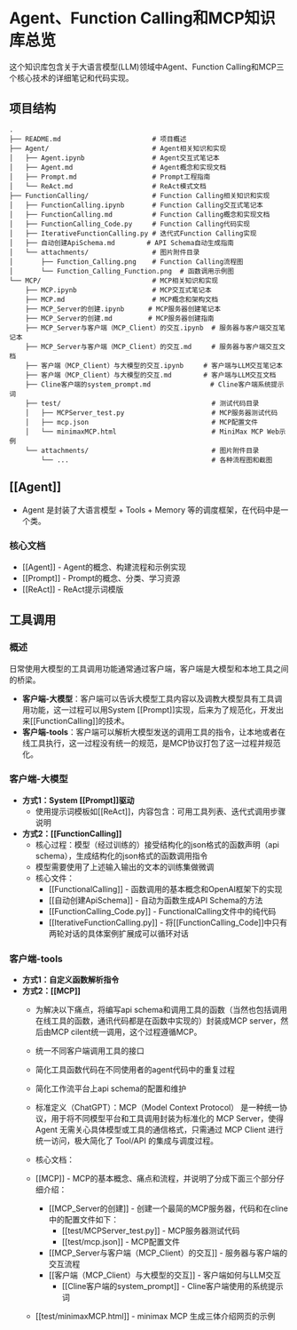 # Agent、Function Calling和MCP知识库总览

这个知识库包含关于大语言模型(LLM)领域中Agent、Function Calling和MCP三个核心技术的详细笔记和代码实现。

## 项目结构

```
.
├── README.md                       # 项目概述
├── Agent/                          # Agent相关知识和实现
│   ├── Agent.ipynb                 # Agent交互式笔记本
│   ├── Agent.md                    # Agent概念和实现文档
│   ├── Prompt.md                   # Prompt工程指南
│   └── ReAct.md                    # ReAct模式文档
├── FunctionCalling/                # Function Calling相关知识和实现
│   ├── FunctionCalling.ipynb       # Function Calling交互式笔记本
│   ├── FunctionCalling.md          # Function Calling概念和实现文档
│   ├── FunctionCalling_Code.py     # Function Calling代码实现
│   ├── IterativeFunctionCalling.py # 迭代式Function Calling实现
│   ├── 自动创建ApiSchema.md        # API Schema自动生成指南 
│   └── attachments/                # 图片附件目录
│       ├── Function_Calling.png    # Function Calling流程图
│       └── Function_Calling_Function.png  # 函数调用示例图
└── MCP/                            # MCP相关知识和实现
    ├── MCP.ipynb                   # MCP交互式笔记本
    ├── MCP.md                      # MCP概念和架构文档
    ├── MCP_Server的创建.ipynb      # MCP服务器创建笔记本
    ├── MCP_Server的创建.md         # MCP服务器创建指南
    ├── MCP_Server与客户端（MCP_Client）的交互.ipynb  # 服务器与客户端交互笔记本
    ├── MCP_Server与客户端（MCP_Client）的交互.md     # 服务器与客户端交互文档
    ├── 客户端（MCP_Client）与大模型的交互.ipynb     # 客户端与LLM交互笔记本
    ├── 客户端（MCP_Client）与大模型的交互.md        # 客户端与LLM交互文档
    ├── Cline客户端的system_prompt.md               # Cline客户端系统提示词
    ├── test/                                      # 测试代码目录
    │   ├── MCPServer_test.py                      # MCP服务器测试代码
    │   ├── mcp.json                               # MCP配置文件
    │   └── minimaxMCP.html                        # MiniMax MCP Web示例
    └── attachments/                               # 图片附件目录
        └── ...                                    # 各种流程图和截图
```

## **[[Agent]]**  
   - Agent 是封装了大语言模型 + Tools + Memory 等的调度框架，在代码中是一个类。
### 核心文档
- [[Agent]] - Agent的概念、构建流程和示例实现
- [[Prompt]] - Prompt的概念、分类、学习资源
- [[ReAct]] - ReAct提示词模版

## **工具调用**  
### 概述
日常使用大模型的工具调用功能通常通过客户端，客户端是大模型和本地工具之间的桥梁。
- **客户端-大模型**：客户端可以告诉大模型工具内容以及调教大模型具有工具调用功能，这一过程可以用System [[Prompt]]实现，后来为了规范化，开发出来[[FunctionCalling]]的技术。
- **客户端-tools**：客户端可以解析大模型发送的调用工具的指令，让本地或者在线工具执行，这一过程没有统一的规范，是MCP协议打包了这一过程并规范化。
### 客户端-大模型
   - **方式1：System [[Prompt]]驱动**  
     - 使用提示词模板如[[ReAct]]，内容包含：可用工具列表、迭代式调用步骤说明  
   - **方式2：[[FunctionCalling]]**  
     - 核心过程：模型（经过训练的）接受结构化的json格式的函数声明（api schema），生成结构化的json格式的函数调用指令 
     - 模型需要使用了上述输入输出的文本的训练集做微调 
     - 核心文件：
       - [[FunctionalCalling]] - 函数调用的基本概念和OpenAI框架下的实现
       - [[自动创建ApiSchema]] - 自动为函数生成API Schema的方法
       - [[FunctionCalling_Code.py]] - FunctionalCalling文件中的纯代码
       - [[IterativeFunctionCalling.py]] - 将[[FunctionCalling_Code]]中只有两轮对话的具体案例扩展成可以循环对话
### 客户端-tools
   - **方式1：自定义函数解析指令** 
   - **方式2：[[MCP]]**  
     - 为解决以下痛点，将编写api schema和调用工具的函数（当然也包括调用在线工具的函数，通讯代码都是在函数中实现的）封装成MCP server，然后由MCP cilent统一调用，这个过程遵循MCP。
      - 统一不同客户端调用工具的接口
      - 简化工具函数代码在不同使用者的agent代码中的重复过程
      - 简化工作流平台上api schema的配置和维护

     - 标准定义（ChatGPT）：MCP（Model Context Protocol） 是一种统一协议，用于将不同模型平台和工具调用封装为标准化的 MCP Server，使得 Agent 无需关心具体模型或工具的通信格式，只需通过 MCP Client 进行统一访问，极大简化了 Tool/API 的集成与调度过程。

     - 核心文档：
      - [[MCP]] - MCP的基本概念、痛点和流程，并说明了分成下面三个部分仔细介绍：
        - [[MCP_Server的创建]] - 创建一个最简的MCP服务器，代码和在cline中的配置文件如下：
          - [[test/MCPServer_test.py]] - MCP服务器测试代码
          - [[test/mcp.json]] - MCP配置文件
        - [[MCP_Server与客户端（MCP_Client）的交互]] - 服务器与客户端的交互流程
        - [[客户端（MCP_Client）与大模型的交互]] - 客户端如何与LLM交互
            - [[Cline客户端的system_prompt]] - Cline客户端使用的系统提示词
      - [[test/minimaxMCP.html]] - minimax MCP 生成三体介绍网页的示例 
 
